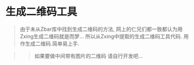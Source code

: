 生成二维码工具
=============

>由于未从Zbar库中找到生成二维码的方法, 网上的仁兄们都一致都认为用Zxing生成二维码就是而梦...
>所以从Zxing中提取的生成二维码工具代码. 用作生成二维码.简单易上手.

>>如果要做中间带有图片的二维码 请自行开发吧...